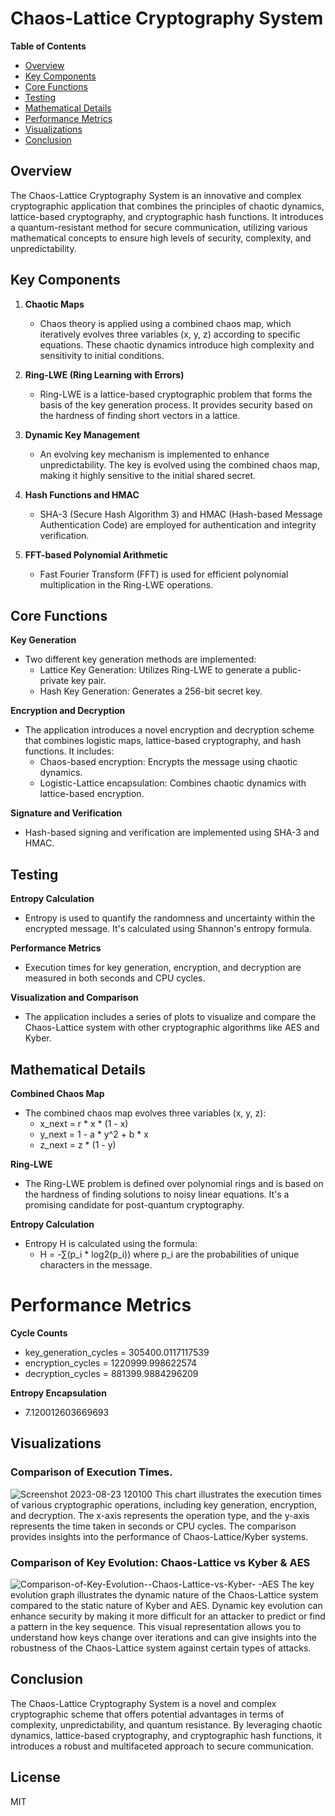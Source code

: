 # Chaos-Lattice Cryptography System

**Table of Contents**
- [Overview](#overview)
- [Key Components](#key-components)
- [Core Functions](#core-functions)
- [Testing](Testing)
- [Mathematical Details](#mathematical-details)
- [Performance Metrics](#Performance-Metrics)
- [Visualizations](#visualizations)
- [Conclusion](#conclusion)

## Overview
The Chaos-Lattice Cryptography System is an innovative and complex cryptographic application that combines the principles of chaotic dynamics, lattice-based cryptography, and cryptographic hash functions. It introduces a quantum-resistant method for secure communication, utilizing various mathematical concepts to ensure high levels of security, complexity, and unpredictability.

## Key Components
1. **Chaotic Maps**
   - Chaos theory is applied using a combined chaos map, which iteratively evolves three variables (x, y, z) according to specific equations. These chaotic dynamics introduce high complexity and sensitivity to initial conditions.

2. **Ring-LWE (Ring Learning with Errors)**
   - Ring-LWE is a lattice-based cryptographic problem that forms the basis of the key generation process. It provides security based on the hardness of finding short vectors in a lattice.

3. **Dynamic Key Management**
   - An evolving key mechanism is implemented to enhance unpredictability. The key is evolved using the combined chaos map, making it highly sensitive to the initial shared secret.

4. **Hash Functions and HMAC**
   - SHA-3 (Secure Hash Algorithm 3) and HMAC (Hash-based Message Authentication Code) are employed for authentication and integrity verification.

5. **FFT-based Polynomial Arithmetic**
   - Fast Fourier Transform (FFT) is used for efficient polynomial multiplication in the Ring-LWE operations.

## Core Functions
**Key Generation**
- Two different key generation methods are implemented:
  - Lattice Key Generation: Utilizes Ring-LWE to generate a public-private key pair.
  - Hash Key Generation: Generates a 256-bit secret key.

**Encryption and Decryption**
- The application introduces a novel encryption and decryption scheme that combines logistic maps, lattice-based cryptography, and hash functions. It includes:
  - Chaos-based encryption: Encrypts the message using chaotic dynamics.
  - Logistic-Lattice encapsulation: Combines chaotic dynamics with lattice-based encryption.

**Signature and Verification**
- Hash-based signing and verification are implemented using SHA-3 and HMAC.

## Testing

**Entropy Calculation**
- Entropy is used to quantify the randomness and uncertainty within the encrypted message. It's calculated using Shannon's entropy formula.

**Performance Metrics**
- Execution times for key generation, encryption, and decryption are measured in both seconds and CPU cycles.

**Visualization and Comparison**
- The application includes a series of plots to visualize and compare the Chaos-Lattice system with other cryptographic algorithms like AES and Kyber.

## Mathematical Details
**Combined Chaos Map**
- The combined chaos map evolves three variables (x, y, z):
  - x_next = r * x * (1 - x)
  - y_next = 1 - a * y^2 + b * x
  - z_next = z * (1 - y)

**Ring-LWE**
- The Ring-LWE problem is defined over polynomial rings and is based on the hardness of finding solutions to noisy linear equations. It's a promising candidate for post-quantum cryptography.

**Entropy Calculation**
- Entropy H is calculated using the formula:
  - H = -∑(p_i * log2(p_i))
  where p_i are the probabilities of unique characters in the message.

# Performance Metrics

**Cycle Counts**
- key_generation_cycles = 305400.0117117539
- encryption_cycles = 1220999.998622574
- decryption_cycles = 881399.9884296209

**Entropy Encapsulation**
- 7.120012603669693


## Visualizations

### Comparison of Execution Times.
![Screenshot 2023-08-23 120100](https://github.com/kylecoding1/hybrid-chaos-theory-cipher-with-a-lattice-based-approach/assets/128002901/0eeb8854-ee33-4e59-9734-97fa8e4de791)
   This chart illustrates the execution times of various cryptographic operations, including key generation, encryption, and decryption. The x-axis represents the operation type, and the y-axis represents the time taken in seconds or CPU cycles. The comparison provides insights into the performance of Chaos-Lattice/Kyber systems.

### Comparison of Key Evolution: Chaos-Lattice vs Kyber & AES
![Comparison-of-Key-Evolution--Chaos-Lattice-vs-Kyber- -AES](https://github.com/kylecoding1/hybrid-chaos-theory-cipher-with-a-lattice-based-approach/assets/128002901/d591c487-7f39-4b2f-9d03-36e4b2e812de)
The key evolution graph illustrates the dynamic nature of the Chaos-Lattice system compared to the static nature of Kyber and AES. Dynamic key evolution can enhance security by making it more difficult for an attacker to predict or find a pattern in the key sequence. This visual representation allows you to understand how keys change over iterations and can give insights into the robustness of the Chaos-Lattice system against certain types of attacks.

## Conclusion
The Chaos-Lattice Cryptography System is a novel and complex cryptographic scheme that offers potential advantages in terms of complexity, unpredictability, and quantum resistance. By leveraging chaotic dynamics, lattice-based cryptography, and cryptographic hash functions, it introduces a robust and multifaceted approach to secure communication.

## License
MIT
